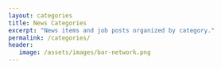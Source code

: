 ```yaml
---
layout: categories
title: News Categories
excerpt: "News items and job posts organized by category."
permalink: /categories/
header:
   image: /assets/images/bar-network.png
---
```

